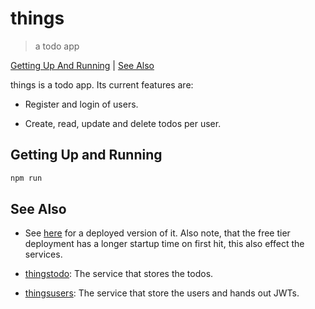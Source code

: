 # things

> a todo app

[Getting Up And Running](#getting-up-and-running) | [See Also](#see-also)

things is a todo app. Its current features are:

- Register and login of users.

- Create, read, update and delete todos per user.


## Getting Up and Running

```bash
npm run
```

## See Also

- See [here](https://shielded-wave-70141.herokuapp.com/) for a deployed version of it. Also note, 
that the free tier deployment has a longer startup time on first hit, this also effect the 
services.

- [thingstodo](https://github.com/e-k-m/thingstodo): The service that stores the todos.

- [thingsusers](https://github.com/e-k-m/thingsusers): The service that store the users and hands out JWTs.